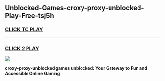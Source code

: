 
## Unblocked-Games-croxy-proxy-unblocked-Play-Free-tsj5h
<h3>
<a href="https://premium76.site?title=croxy-proxy-unblocked&ref=18A1">CLICK TO PLAY</a></h3>
<hr>

<h3>
<a href="https://premium76.site?title=croxy-proxy-unblocked&ref=18A1">CLICK 2 PLAY</a>
  
</h3>

<a href="https://premium76.site?title=croxy-proxy-unblocked&ref=18A1"><img src="https://clearcache.store/games.png"></a>


**croxy-proxy-unblocked games unblocked: Your Gateway to Fun and Accessible Online Gaming**
